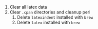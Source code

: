 1. Clear all latex data
2. Clear `.cpan` directories and cleanup perl
    1. Delete `latexindent` installed with `brew`
    2. Delete `latex` installed with `brew`
